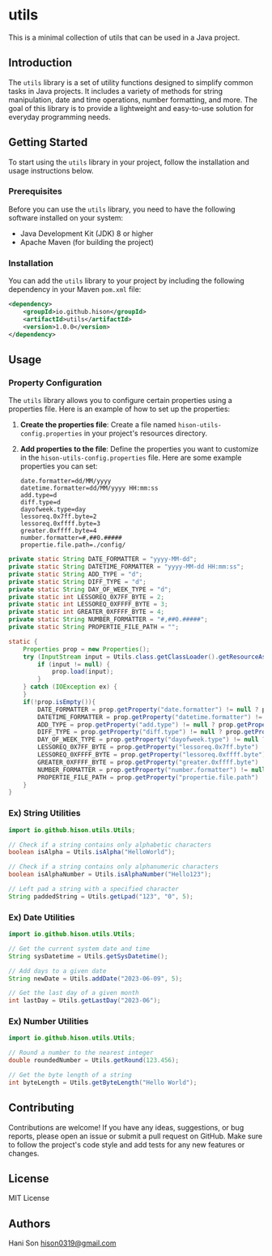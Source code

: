 # utils
This is a minimal collection of utils that can be used in a Java project.

## Introduction
The `utils` library is a set of utility functions designed to simplify common tasks in Java projects. It includes a variety of methods for string manipulation, date and time operations, number formatting, and more. The goal of this library is to provide a lightweight and easy-to-use solution for everyday programming needs.

## Getting Started
To start using the `utils` library in your project, follow the installation and usage instructions below.

### Prerequisites
Before you can use the `utils` library, you need to have the following software installed on your system:
- Java Development Kit (JDK) 8 or higher
- Apache Maven (for building the project)

### Installation
You can add the `utils` library to your project by including the following dependency in your Maven `pom.xml` file:

```xml
<dependency>
    <groupId>io.github.hison</groupId>
    <artifactId>utils</artifactId>
    <version>1.0.0</version>
</dependency>
```

## Usage
### Property Configuration
The `utils` library allows you to configure certain properties using a properties file. Here is an example of how to set up the properties:

1. **Create the properties file**:
   Create a file named `hison-utils-config.properties` in your project's resources directory.

2. **Add properties to the file**:
   Define the properties you want to customize in the `hison-utils-config.properties` file. Here are some example properties you can set:

   ```properties
   date.formatter=dd/MM/yyyy
   datetime.formatter=dd/MM/yyyy HH:mm:ss
   add.type=d
   diff.type=d
   dayofweek.type=day
   lessoreq.0x7ff.byte=2
   lessoreq.0xffff.byte=3
   greater.0xffff.byte=4
   number.formatter=#,##0.##### 
   propertie.file.path=./config/

```java
private static String DATE_FORMATTER = "yyyy-MM-dd";
private static String DATETIME_FORMATTER = "yyyy-MM-dd HH:mm:ss";
private static String ADD_TYPE = "d";
private static String DIFF_TYPE = "d";
private static String DAY_OF_WEEK_TYPE = "d";
private static int LESSOREQ_0X7FF_BYTE = 2;
private static int LESSOREQ_0XFFFF_BYTE = 3;
private static int GREATER_0XFFFF_BYTE = 4;
private static String NUMBER_FORMATTER = "#,##0.#####";
private static String PROPERTIE_FILE_PATH = "";

static {
    Properties prop = new Properties();
    try (InputStream input = Utils.class.getClassLoader().getResourceAsStream("hison-utils-config.properties")) {
        if (input != null) {
            prop.load(input);
        }
    } catch (IOException ex) {
    }
    if(!prop.isEmpty()){
        DATE_FORMATTER = prop.getProperty("date.formatter") != null ? prop.getProperty("date.formatter") : DATE_FORMATTER;
        DATETIME_FORMATTER = prop.getProperty("datetime.formatter") != null ? prop.getProperty("datetime.formatter") : DATETIME_FORMATTER;
        ADD_TYPE = prop.getProperty("add.type") != null ? prop.getProperty("add.type") : ADD_TYPE;
        DIFF_TYPE = prop.getProperty("diff.type") != null ? prop.getProperty("diff.type") : DIFF_TYPE;
        DAY_OF_WEEK_TYPE = prop.getProperty("dayofweek.type") != null ? prop.getProperty("dayofweek.type") : DAY_OF_WEEK_TYPE;
        LESSOREQ_0X7FF_BYTE = prop.getProperty("lessoreq.0x7ff.byte") != null && prop.getProperty("lessoreq.0x7ff.byte").matches("\\d+") ? Integer.parseInt(prop.getProperty("lessoreq.0x7ff.byte")) : LESSOREQ_0X7FF_BYTE;
        LESSOREQ_0XFFFF_BYTE = prop.getProperty("lessoreq.0xffff.byte") != null && prop.getProperty("lessoreq.0xffff.byte").matches("\\d+") ? Integer.parseInt(prop.getProperty("lessoreq.0xffff.byte")) : LESSOREQ_0XFFFF_BYTE;
        GREATER_0XFFFF_BYTE = prop.getProperty("greater.0xffff.byte") != null && prop.getProperty("greater.0xffff.byte").matches("\\d+") ? Integer.parseInt(prop.getProperty("greater.0xffff.byte")) : GREATER_0XFFFF_BYTE;
        NUMBER_FORMATTER = prop.getProperty("number.formatter") != null ? prop.getProperty("number.formatter") : NUMBER_FORMATTER;
        PROPERTIE_FILE_PATH = prop.getProperty("propertie.file.path") != null ? prop.getProperty("propertie.file.path") : PROPERTIE_FILE_PATH;
    }
}
```

### Ex) String Utilities
```java
import io.github.hison.utils.Utils;

// Check if a string contains only alphabetic characters
boolean isAlpha = Utils.isAlpha("HelloWorld");

// Check if a string contains only alphanumeric characters
boolean isAlphaNumber = Utils.isAlphaNumber("Hello123");

// Left pad a string with a specified character
String paddedString = Utils.getLpad("123", "0", 5);
```

### Ex) Date Utilities
```java
import io.github.hison.utils.Utils;

// Get the current system date and time
String sysDatetime = Utils.getSysDatetime();

// Add days to a given date
String newDate = Utils.addDate("2023-06-09", 5);

// Get the last day of a given month
int lastDay = Utils.getLastDay("2023-06");
```

### Ex) Number Utilities
```java
import io.github.hison.utils.Utils;

// Round a number to the nearest integer
double roundedNumber = Utils.getRound(123.456);

// Get the byte length of a string
int byteLength = Utils.getByteLength("Hello World");
```

## Contributing
Contributions are welcome! If you have any ideas, suggestions, or bug reports, please open an issue or submit a pull request on GitHub. Make sure to follow the project's code style and add tests for any new features or changes.

## License
MIT License

## Authors
Hani Son
hison0319@gmail.com
